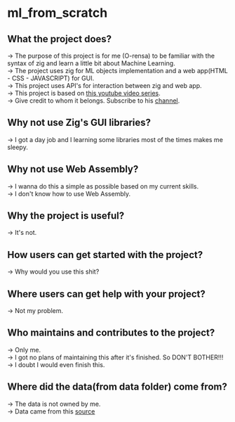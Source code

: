 # ml_from_scratch

## What the project does?
-> The purpose of this project is for me (O-rensa) to be familiar with the syntax of zig and learn a little bit about Machine Learning. <br/>
-> The project uses zig for ML objects implementation and a web app(HTML - CSS - JAVASCRIPT) for GUI. <br/>
-> This project uses API's for interaction between zig and web app. <br />
-> This project is based on [this youtube video series](https://www.youtube.com/watch?v=fa3BE_VwyS4&list=PLB0Tybl0UNfYe9aJXfWw-Dw_4VnFrqRC4). <br/>
-> Give credit to whom it belongs. Subscribe to his [channel](https://www.youtube.com/@Radu).

## Why not use Zig's GUI libraries?
-> I got a day job and I learning some libraries most of the times makes me sleepy. 

## Why not use Web Assembly?
-> I wanna do this a simple as possible based on my current skills. <br/>
-> I don't know how to use Web Assembly.

## Why the project is useful?
-> It's not.

## How users can get started with the project?
-> Why would you use this shit?

## Where users can get help with your project?
-> Not my problem.

## Who maintains and contributes to the project?
-> Only me. <br/>
-> I got no plans of maintaining this after it's finished. So DON'T BOTHER!!! <br/>
-> I doubt I would even finish this.

## Where did the data(from data folder) come from?
-> The data is not owned by me. <br/>
-> Data came from this [source](https://github.com/gniziemazity/drawing-data/tree/main) <br/>
